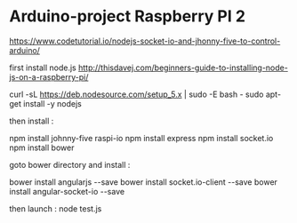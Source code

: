 # Arduino-project Raspberry PI 2

https://www.codetutorial.io/nodejs-socket-io-and-jhonny-five-to-control-arduino/

first install node.js http://thisdavej.com/beginners-guide-to-installing-node-js-on-a-raspberry-pi/


curl -sL https://deb.nodesource.com/setup_5.x | sudo -E bash -
sudo apt-get install -y nodejs

then install :

npm install johnny-five raspi-io
npm install express
npm install socket.io
npm install bower

goto bower directory and install :

bower install angularjs --save
bower install socket.io-client --save
bower install angular-socket-io --save


then launch :
node test.js

